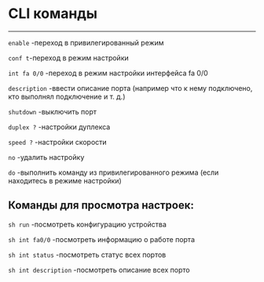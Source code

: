 # CLI команды
---

`enable` -переход в привилегированный режим

`conf t`-переход в режим настройки

`int fa 0/0` -переход в режим настройки интерфейса fa 0/0

`description` -ввести описание порта (например что к нему подключено, кто выполнял подключение и т. д.)

`shutdown` -выключить порт

`duplex ?` -настройки дуплекса

`speed ?` -настройки скорости

`no` -удалить настройку

`do` -выполнить команду из привилегированного режима (если находитесь в режиме настройки)

## Команды для просмотра настроек:

`sh run` -посмотреть конфигурацию устройства

`sh int fa0/0` -посмотреть информацию о работе порта

`sh int status` -посмотреть статус всех портов

`sh int description` -посмотреть описание всех порто